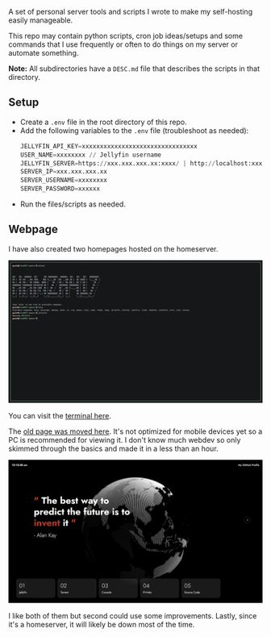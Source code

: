 A set of personal server tools and scripts I wrote to make my self-hosting easily manageable.

This repo may contain python scripts, cron job ideas/setups and some commands that I use
frequently or often to do things on my server or automate something.

**Note:** All subdirectories have a `DESC.md` file that describes the scripts in that directory.

## Setup

- Create a `.env` file in the root directory of this repo.
- Add the following variables to the `.env` file (troubleshoot as needed):
  ```python
  JELLYFIN_API_KEY=xxxxxxxxxxxxxxxxxxxxxxxxxxxxxxxx
  USER_NAME=xxxxxxxx // Jellyfin username
  JELLYFIN_SERVER=https://xxx.xxx.xxx.xx:xxxx/ | http://localhost:xxxx/ | hosted_domain
  SERVER_IP=xxx.xxx.xxx.xx
  SERVER_USERNAME=xxxxxxxx
  SERVER_PASSWORD=xxxxxx
  ```
- Run the files/scripts as needed.

## Webpage
I have also created two homepages hosted on the homeserver.

![](terminal/assets/scr_01.png)

You can visit the [terminal here](https://cloud417.space/).

The [old page was moved here](https://old.cloud417.space). It's not optimized
for mobile devices yet so a PC is recommended for viewing it. I don't know much webdev
so only skimmed through the basics and made it in a less than an hour.

![](Website/assets/scr_01.png)

I like both of them but second could use some improvements.
Lastly, since it's a
homeserver, it will likely be down most of the time.